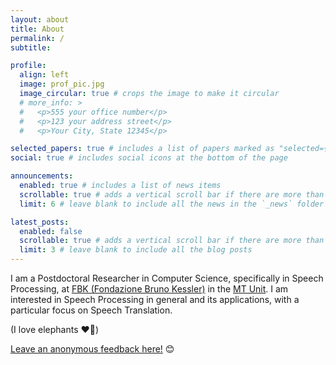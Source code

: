```yaml
---
layout: about
title: About
permalink: /
subtitle:

profile:
  align: left
  image: prof_pic.jpg
  image_circular: true # crops the image to make it circular
  # more_info: >
  #   <p>555 your office number</p>
  #   <p>123 your address street</p>
  #   <p>Your City, State 12345</p>

selected_papers: true # includes a list of papers marked as "selected={true}"
social: true # includes social icons at the bottom of the page

announcements:
  enabled: true # includes a list of news items
  scrollable: true # adds a vertical scroll bar if there are more than 3 news items
  limit: 6 # leave blank to include all the news in the `_news` folder

latest_posts:
  enabled: false
  scrollable: true # adds a vertical scroll bar if there are more than 3 new posts items
  limit: 3 # leave blank to include all the blog posts
---
```


I am a Postdoctoral Researcher in Computer Science, specifically in Speech Processing, at [FBK (Fondazione Bruno Kessler)](https://www.fbk.eu/) in the [MT Unit](https://mt.fbk.eu/). I am interested in Speech Processing in general and its applications, with a particular focus on Speech Translation.

(I love elephants ♥️🐘)

[Leave an anonymous feedback here!](https://www.admonymous.co/sarapapi) 😊
